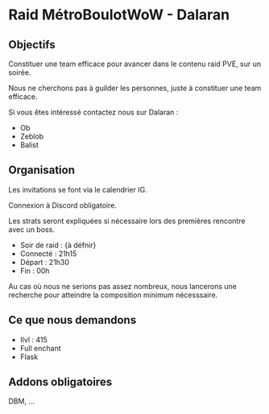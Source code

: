 # Raid MétroBoulotWoW - Dalaran

## Objectifs
Constituer une team efficace pour avancer dans le contenu raid PVE, sur un soirée.

Nous ne cherchons pas à guilder les personnes, juste à constituer une team efficace.

Si vous êtes intéressé contactez nous sur Dalaran : 
* Ob
* Zeblob
* Balist

## Organisation
Les invitations se font via le calendrier IG.

Connexion à Discord obligatoire.

Les strats seront expliquées si nécessaire lors des premières rencontre avec un boss.

* Soir de raid : {à défnir}
* Connecté : 21h15
* Départ : 21h30
* Fin : 00h

Au cas où nous ne serions pas assez nombreux, nous lancerons une recherche pour atteindre la composition minimum nécesssaire.

## Ce que nous demandons
* Ilvl : 415
* Full enchant
* Flask

## Addons obligatoires
DBM, ...
